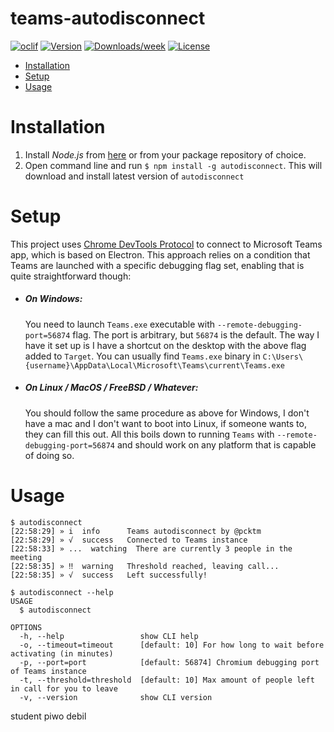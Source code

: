 teams-autodisconnect
==============



[![oclif](https://img.shields.io/badge/cli-oclif-brightgreen.svg)](https://oclif.io)
[![Version](https://img.shields.io/npm/v/autodisconnect.svg)](https://npmjs.org/package/autodisconnect)
[![Downloads/week](https://img.shields.io/npm/dw/autodisconnect.svg)](https://npmjs.org/package/autodisconnect)
[![License](https://img.shields.io/npm/l/autodisconnect.svg)](https://github.com/pcktm/teams-autodisconnect/blob/master/package.json)

* [Installation](#installation)
* [Setup](#setup)
* [Usage](#usage)

# Installation
1. Install *Node.js* from [here](https://nodejs.org/en/) or from your package repository of choice.
2. Open command line and run `$ npm install -g autodisconnect`. This will download and install latest version of `autodisconnect`

# Setup
This project uses [Chrome DevTools Protocol](https://chromedevtools.github.io/devtools-protocol/) to connect to Microsoft Teams app, which is based on Electron. This approach relies on a condition that Teams are launched with a specific debugging flag set, enabling that is quite straightforward though:
* ##### On Windows:
    You need to launch `Teams.exe` executable with `--remote-debugging-port=56874` flag. The port is arbitrary, but `56874` is the default. The way I have it set up is I have a shortcut on the desktop with the above flag added to `Target`.
    You can usually find `Teams.exe` binary in `C:\Users\{username}\AppData\Local\Microsoft\Teams\current\Teams.exe`
* ##### On Linux / MacOS / FreeBSD / Whatever:
    You should follow the same procedure as above for Windows, I don't have a mac and I don't want to boot into Linux, if someone wants to, they can fill this out. All this boils down to running `Teams` with `--remote-debugging-port=56874` and should work on any platform that is capable of doing so.

# Usage

```sh-session
$ autodisconnect
[22:58:29] » i  info      Teams autodisconnect by @pcktm
[22:58:29] » √  success   Connected to Teams instance
[22:58:33] » ...  watching  There are currently 3 people in the meeting
[22:58:35] » ‼  warning   Threshold reached, leaving call...
[22:58:35] » √  success   Left successfully!

$ autodisconnect --help
USAGE
  $ autodisconnect

OPTIONS
  -h, --help                 show CLI help
  -o, --timeout=timeout      [default: 10] For how long to wait before activating (in minutes)
  -p, --port=port            [default: 56874] Chromium debugging port of Teams instance
  -t, --threshold=threshold  [default: 10] Max amount of people left in call for you to leave
  -v, --version              show CLI version
```

student piwo debil
